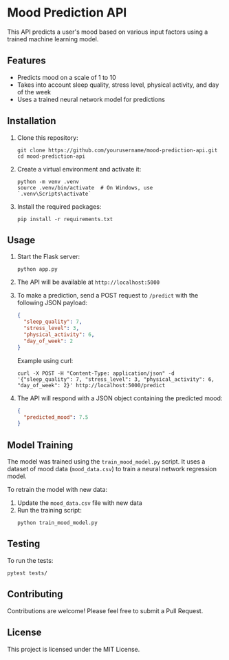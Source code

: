 # Mood Prediction API

This API predicts a user's mood based on various input factors using a trained machine learning model.

## Features

- Predicts mood on a scale of 1 to 10
- Takes into account sleep quality, stress level, physical activity, and day of the week
- Uses a trained neural network model for predictions

## Installation

1. Clone this repository:
   ```
   git clone https://github.com/yourusername/mood-prediction-api.git
   cd mood-prediction-api
   ```

2. Create a virtual environment and activate it:
   ```
   python -m venv .venv
   source .venv/bin/activate  # On Windows, use `.venv\Scripts\activate`
   ```

3. Install the required packages:
   ```
   pip install -r requirements.txt
   ```

## Usage

1. Start the Flask server:
   ```
   python app.py
   ```

2. The API will be available at `http://localhost:5000`

3. To make a prediction, send a POST request to `/predict` with the following JSON payload:
   ```json
   {
     "sleep_quality": 7,
     "stress_level": 3,
     "physical_activity": 6,
     "day_of_week": 2
   }
   ```

   Example using curl:
   ```
   curl -X POST -H "Content-Type: application/json" -d '{"sleep_quality": 7, "stress_level": 3, "physical_activity": 6, "day_of_week": 2}' http://localhost:5000/predict
   ```

4. The API will respond with a JSON object containing the predicted mood:
   ```json
   {
     "predicted_mood": 7.5
   }
   ```

## Model Training

The model was trained using the `train_mood_model.py` script. It uses a dataset of mood data (`mood_data.csv`) to train a neural network regression model.

To retrain the model with new data:

1. Update the `mood_data.csv` file with new data
2. Run the training script:
   ```
   python train_mood_model.py
   ```

## Testing

To run the tests:
   ```
   pytest tests/
   ```


## Contributing

Contributions are welcome! Please feel free to submit a Pull Request.

## License

This project is licensed under the MIT License.